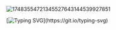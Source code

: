 ![17483554721345527643144539927851](https://github.com/user-attachments/assets/5f10dec8-63fd-4a1d-87ad-94d320338b6d)

[![Typing SVG](https://readme-typing-svg.demolab.com?font=Smooch+sans&pause=1000&color=B0A55CD2&width=435&lines=C'mon!+Have+some+sweets+!;Baked+these+just+for+you+guys+!;This+will+make+you+happy+!;august++14th+2024+.;I'm+just+making+sure+you're+okay+!)](https://git.io/typing-svg)
<!--
**r0chas313/r0chas313** is a ✨ _special_ ✨ repository because its `README.md` (this file) appears on your GitHub profile.

Here are some ideas to get you started:

- 🔭 I’m currently working on ...
- 🌱 I’m currently learning ...
- 👯 I’m looking to collaborate on ...
- 🤔 I’m looking for help with ...
- 💬 Ask me about ...
- 📫 How to reach me: ...
- 😄 Pronouns: ...
- ⚡ Fun fact: ...
-->

